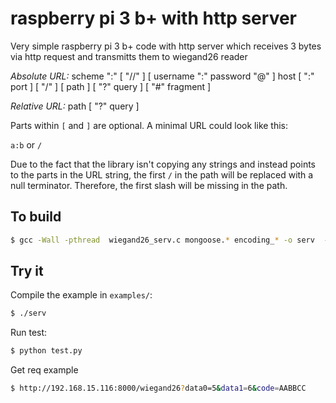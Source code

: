 raspberry pi 3 b+ with http server
=========


Very simple raspberry pi 3 b+ code with http server which receives 3 bytes via http request and transmitts them to wiegand26 reader


*Absolute URL:*
scheme ":" [ "//" ] [ username ":" password "@" ] host [ ":" port ] [ "/" ] [ path ] [ "?" query ] [ "#" fragment ]

*Relative URL:*
path [ "?" query ] 

Parts within `[` and `]` are optional. A minimal URL could look like this:

`a:b` or `/`

Due to the fact that the library isn't copying any strings and instead points
to the parts in the URL string, the first `/` in the path will be replaced with
a null terminator. Therefore, the first slash will be missing in the path.

## To build

```sh
$ gcc -Wall -pthread  wiegand26_serv.c mongoose.* encoding_* -o serv  -lpigpiod_if2 -lyuarel
```

## Try it

Compile the example in `examples/`:

```sh
$ ./serv
```

Run  test:

```sh
$ python test.py
```

Get req example


```sh
$ http://192.168.15.116:8000/wiegand26?data0=5&data1=6&code=AABBCC
```


